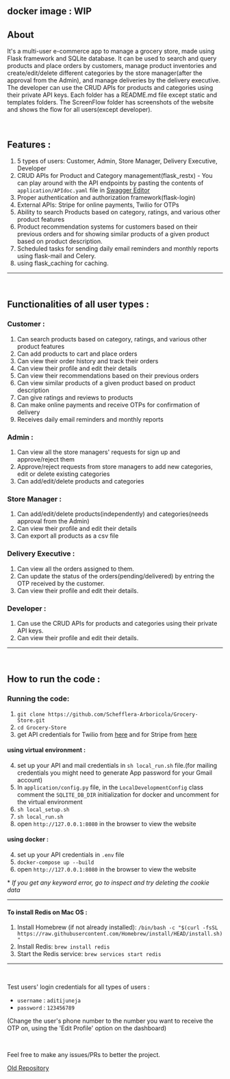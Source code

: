 ## docker image : WIP

## About 

It's a multi-user e-commerce app to manage a grocery store, made using Flask framework and SQLite database. It can be used to search and query products and place orders by customers, manage product inventories and create/edit/delete different categories by the store manager(after the approval from the Admin), and manage deliveries by the delivery executive. The developer can use the CRUD APIs for products and categories using their private API keys. Each folder has a README.md file except static and templates folders. The ScreenFlow folder has screenshots of the website and shows the flow for all users(except developer). 

<br>

## Features :

1. 5 types of users: Customer, Admin, Store Manager, Delivery Executive, Developer
2. CRUD APIs for Product and Category management(flask_restx) - You can play around with the API endpoints by pasting the contents of `application/APIdoc.yaml` file in [Swagger Editor](https://editor.swagger.io/)
3. Proper authentication and authorization framework(flask-login)
4. External APIs: Stripe for online payments, Twilio for OTPs
5. Ability to search Products based on category, ratings, and various other product features
6. Product recommendation systems for customers based on their previous orders and for showing similar products of a given product based on product description.
7. Scheduled tasks for sending daily email reminders and monthly reports using flask-mail and Celery. 
8. using flask_caching for caching.


<hr>
<br>

## Functionalities of all user types :

### Customer :
1. Can search products based on category, ratings, and various other product features
2. Can add products to cart and place orders
3. Can view their order history and track their orders
4. Can view their profile and edit their details
5. Can view their recommendations based on their previous orders
6. Can view similar products of a given product based on product description
7. Can give ratings and reviews to products
8. Can make online payments and receive OTPs for confirmation of delivery
9. Receives daily email reminders and monthly reports

### Admin :
1. Can view all the store managers' requests for sign up and approve/reject them
2. Approve/reject requests from store managers to add new categories, edit or delete existing categories
3. Can add/edit/delete products and categories

### Store Manager :
1. Can add/edit/delete products(independently) and categories(needs approval from the Admin)
2. Can view their profile and edit their details
3. Can export all products as a csv file

### Delivery Executive :
1. Can view all the orders assigned to them.
2. Can update the status of the orders(pending/delivered) by entring the OTP received by the customer.
3. Can view their profile and edit their details.

### Developer :
1. Can use the CRUD APIs for products and categories using their private API keys.
2. Can view their profile and edit their details.

<hr>
<br>

## How to run the code : 

### Running the code:

1. `git clone https://github.com/Schefflera-Arboricola/Grocery-Store.git`
2. `cd Grocery-Store`
3. get API credentials for Twilio from [here](https://www.twilio.com/en-us) and for Stripe from [here](https://stripe.com/en-in)

#### using virtual environment :

4. set up your API and mail credentials in `sh local_run.sh` file.(for mailing credentials you might need to generate App password for your Gmail account)
5. In `application/config.py` file, in the `LocalDevelopmentConfig` class comment the `SQLITE_DB_DIR` initialization for docker and uncomment for the virtual environment
6. `sh local_setup.sh`
7. `sh local_run.sh`
8. open `http://127.0.0.1:8080` in the browser to view the website

#### using docker :

4. set up your API credentials in `.env` file
5. `docker-compose up --build`
6. open `http://127.0.0.1:8080` in the browser to view the website

*<i> If you get any keyword error, go to inspect and try deleting the cookie data</i>

<hr>

#### To install Redis on Mac OS :

1. Install Homebrew (if not already installed):
`/bin/bash -c "$(curl -fsSL https://raw.githubusercontent.com/Homebrew/install/HEAD/install.sh)"`
2. Install Redis: `brew install redis`
3. Start the Redis service: `brew services start redis`

<hr>
<br>

Test users' login credentials for all types of users : 

- `username` : `aditijuneja`
- `password` : `123456789`

(Change the user's phone number to the number you want to receive the OTP on, using the 'Edit Profile' option on the dashboard)

<br>

Feel free to make any issues/PRs to better the project. 


[Old Repository](https://github.com/Schefflera-Arboricola/Grocery-Store)
